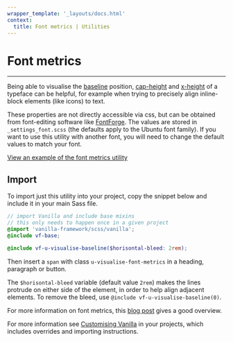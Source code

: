 ```yaml
---
wrapper_template: '_layouts/docs.html'
context:
  title: Font metrics | Utilities
---
```


# Font metrics

<hr>

Being able to visualise the <a target="_blank" href="https://en.wikipedia.org/wiki/Baseline_(typography)">baseline</a> position, <a target="_blank" href="https://en.wikipedia.org/wiki/Cap_height">cap-height</a> and <a target="_blank" href="https://en.wikipedia.org/wiki/X-height">x-height</a> of a typeface can be helpful, for example when trying to precisely align inline-block elements (like icons) to text.

These properties are not directly accessible via css, but can be obtained from font-editing software like <a target="_blank" href="https://fontforge.github.io/">FontForge</a>. The values are stored in `_settings_font.scss` (the defaults apply to the Ubuntu font family). If you want to use this utility with another font, you will need to change the default values to match your font.

<div class="embedded-example"><a href="/docs/examples/utilities/font-metrics/" class="js-example">
View an example of the font metrics utility
</a></div>

## Import

To import just this utility into your project, copy the snippet below and include it in your main Sass file.

```scss
// import Vanilla and include base mixins
// this only needs to happen once in a given project
@import 'vanilla-framework/scss/vanilla';
@include vf-base;

@include vf-u-visualise-baseline($horisontal-bleed: 2rem);
```

Then insert a `span` with class `u-visualise-font-metrics` in a heading, paragraph or button.

The `$horisontal-bleed` variable (default value `2rem`) makes the lines protrude on either side of the element, in order to help align adjacent elements. To remove the bleed, use `@include vf-u-visualise-baseline(0)`.

For more information on font metrics, this <a class="p-link--external" href="http://iamvdo.me/en/blog/css-font-metrics-line-height-and-vertical-align">blog post</a> gives a good overview.

For more information see [Customising Vanilla](/docs/customising-vanilla/) in your projects, which includes overrides and importing instructions.

